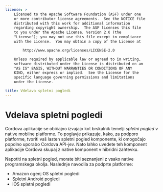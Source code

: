 ```yaml
---
license: >
    Licensed to the Apache Software Foundation (ASF) under one
    or more contributor license agreements.  See the NOTICE file
    distributed with this work for additional information
    regarding copyright ownership.  The ASF licenses this file
    to you under the Apache License, Version 2.0 (the
    "License"); you may not use this file except in compliance
    with the License.  You may obtain a copy of the License at

        http://www.apache.org/licenses/LICENSE-2.0

    Unless required by applicable law or agreed to in writing,
    software distributed under the License is distributed on an
    "AS IS" BASIS, WITHOUT WARRANTIES OR CONDITIONS OF ANY
    KIND, either express or implied.  See the License for the
    specific language governing permissions and limitations
    under the License.

title: Vdelava spletni pogledi
---
```


# Vdelava spletni pogledi

Cordova aplikacije se običajno izvajajo kot brskalnik temelji *spletni pogled* v native mobilne platforme. To poglavje prikazuje, kako, za podporo platforme, tvoriti vaš lasten spletni pogled komponente, ki omogočajo popolno uporabo Cordova API-jev. Nato lahko uvedete teh komponent aplikacije Cordova skupaj z native komponent v hibridni zahtevku.

Napotiti na spletni pogled, morate biti seznanjeni z vsako native programskega okolja. Naslednje navodila za podprte platforme:

*   Amazon ogenj OS spletni pogledi
*   Spletni Android pogledi
*   iOS spletni pogledi